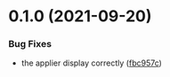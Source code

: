 # 0.1.0 (2021-09-20)


### Bug Fixes

* the applier display correctly ([fbc957c](https://github.com/ccyandy9582/registor/commit/fbc957c37eed60985a1ddaffaffee08b302cd866))

